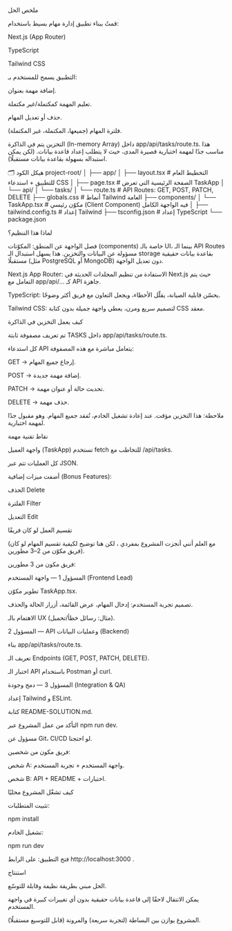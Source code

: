 ملخص الحل

قمتُ ببناء تطبيق إدارة مهام بسيط باستخدام:

Next.js (App Router)

TypeScript

Tailwind CSS

التطبيق يسمح للمستخدم بـ:

إضافة مهمة بعنوان.

تعليم المهمة كمكتملة/غير مكتملة.

حذف أو تعديل المهام.

فلترة المهام (جميعها، المكتملة، غير المكتملة).

التخزين يتم في الذاكرة (In-memory Array) داخل app/api/tasks/route.ts. هذا مناسب جدًا لمهمة اختبارية قصيرة المدى، حيث لا يتطلب إعداد قاعدة بيانات. (لكن يمكن استبداله بسهولة بقاعدة بيانات مستقبلًا).

🗂 هيكل الكود
project-root/
│
├── app/
│   ├── layout.tsx        # التخطيط العام للتطبيق + استدعاء CSS
│   ├── page.tsx          # الصفحة الرئيسية التي تعرض TaskApp
│   └── api/
│       └── tasks/
│           └── route.ts  # API Routes: GET, POST, PATCH, DELETE
├── globals.css       # أنماط Tailwind العامة
├── components/
│   └── TaskApp.tsx       # مكوّن رئيسي (Client Component) فيه الواجهة الكامل
│
├── tailwind.config.ts    # إعداد Tailwind
├── tsconfig.json         # إعداد TypeScript
└── package.json

لماذا هذا التنظيم؟

فصل الواجهة عن المنطق: المكوّنات (components) خاصة بالـ UI، بينما الـ API Routes مسؤولة عن البيانات والتخزين. هذا يسهل استبدال الـ storage بقاعدة بيانات حقيقية مستقبلًا (مثل PostgreSQL أو MongoDB) دون تعديل الواجهة.

Next.js App Router: الاستفادة من تنظيم المجلدات الحديثة في Next.js حيث يتم التعامل مع app/api/... كـ API جاهزة.

TypeScript: يحسّن قابلية الصيانة، يقلّل الأخطاء، ويجعل التعاون مع فريق أكثر وضوحًا.

Tailwind CSS: لتصميم سريع ومرن، يعطي واجهة جميلة بدون كتابة CSS معقد.

كيف يعمل التخزين في الذاكرة

تم تعريف مصفوفة ثابتة TASKS داخل app/api/tasks/route.ts.

كل استدعاء API يتعامل مباشرة مع هذه المصفوفة:

GET → إرجاع جميع المهام.

POST → إضافة مهمة جديدة.

PATCH → تحديث حالة أو عنوان مهمة.

DELETE → حذف مهمة.

ملاحظة: هذا التخزين مؤقت. عند إعادة تشغيل الخادم، تُفقد جميع المهام. وهو مقبول جدًا لمهمة اختبارية.

نقاط تقنية مهمة

واجهة العميل (TaskApp) تستخدم fetch للتخاطب مع /api/tasks.

كل العمليات تتم عبر JSON.

أضفت ميزات إضافية (Bonus Features):

الحذف Delete

الفلترة Filter

التعديل Edit

تقسيم العمل لو كان فريقًا 

(مع العلم أنني أنجزت المشروع بمفردي ، لكن هنا توضيح لكيفية تقسيم المهام لو كان فريق مكوّن من 2–3 مطورين).

فريق مكون من 3 مطورين:

المسؤول 1 — واجهة المستخدم (Frontend Lead)

تطوير مكوّن TaskApp.tsx.

تصميم تجربة المستخدم: إدخال المهام، عرض القائمة، أزرار الحالة والحذف.

الاهتمام بالـ UX (مثال: رسائل خطأ/تحميل).

المسؤول 2 — API وعمليات البيانات (Backend)

بناء app/api/tasks/route.ts.

تعريف الـ Endpoints (GET, POST, PATCH, DELETE).

اختبار الـ API باستخدام Postman أو curl.

المسؤول 3 — دمج وجودة (Integration & QA)

إعداد Tailwind و ESLint.

كتابة README-SOLUTION.md.

التأكد من عمل المشروع عبر npm run dev.

مسؤول عن Git، CI/CD لو احتجنا.

فريق مكون من شخصين:

شخص A: واجهة المستخدم + تجربة المستخدم.

شخص B: API + README + اختبارات.

 كيف تشغّل المشروع محليًا

تثبيت المتطلبات:

npm install


تشغيل الخادم:

npm run dev


فتح التطبيق:
على الرابط http://localhost:3000
.

 استنتاج

الحل مبني بطريقة نظيفة وقابلة للتوسّع.

يمكن الانتقال لاحقًا إلى قاعدة بيانات حقيقية بدون أي تغييرات كبيرة في واجهة المستخدم.

المشروع يوازن بين البساطة (لتجربة سريعة) والمرونة (قابل للتوسيع مستقبلًا).
